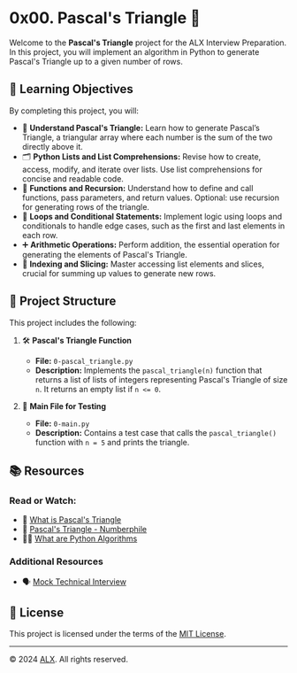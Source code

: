 # 0x00. Pascal's Triangle 🔺

Welcome to the **Pascal's Triangle** project for the ALX Interview Preparation. In this project, you will implement an algorithm in Python to generate Pascal's Triangle up to a given number of rows.

## 📝 Learning Objectives

By completing this project, you will:

- 🔢 **Understand Pascal's Triangle:** Learn how to generate Pascal’s Triangle, a triangular array where each number is the sum of the two directly above it.
- 🗂️ **Python Lists and List Comprehensions:** Revise how to create, access, modify, and iterate over lists. Use list comprehensions for concise and readable code.
- 🧠 **Functions and Recursion:** Understand how to define and call functions, pass parameters, and return values. Optional: use recursion for generating rows of the triangle.
- 🔄 **Loops and Conditional Statements:** Implement logic using loops and conditionals to handle edge cases, such as the first and last elements in each row.
- ➕ **Arithmetic Operations:** Perform addition, the essential operation for generating the elements of Pascal's Triangle.
- 🔢 **Indexing and Slicing:** Master accessing list elements and slices, crucial for summing up values to generate new rows.

## 📂 Project Structure

This project includes the following:

1. 🛠️ **Pascal's Triangle Function**
    - **File:** `0-pascal_triangle.py`
    - **Description:** Implements the `pascal_triangle(n)` function that returns a list of lists of integers representing Pascal's Triangle of size `n`. It returns an empty list if `n <= 0`.

2. 🧪 **Main File for Testing**
    - **File:** `0-main.py`
    - **Description:** Contains a test case that calls the `pascal_triangle()` function with `n = 5` and prints the triangle.

## 📚 Resources

### Read or Watch:

- 📘 [What is Pascal's Triangle](https://www.cuemath.com/algebra/pascals-triangle/)
- 🎥 [Pascal's Triangle - Numberphile](https://www.youtube.com/watch?v=0iMtlus-afo)
- 🧑‍💻 [What are Python Algorithms](https://builtin.com/data-science/python-algorithms)

### Additional Resources

- 🗣️ [Mock Technical Interview](https://www.youtube.com/watch?v=1qw5ITr3k9E)

## 📜 License

This project is licensed under the terms of the [MIT License](https://www.alxafrica.com/terms-conditions-portal/).

---

© 2024 [ALX](https://www.alxafrica.com/). All rights reserved.
